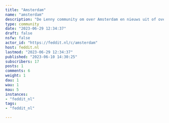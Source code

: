 ```yaml
---
title: "Amsterdam" 
name: "amsterdam"
description: "De Lenny community om over Amsterdam en nieuws uit of over Amsterdam te praten. "
type: community
date: "2023-06-29 12:34:37"
draft: false
nsfw: false
actor_id: "https://feddit.nl/c/amsterdam"
host: feddit.nl
lastmod: "2023-06-29 12:34:37"
published: "2023-06-10 14:30:25"
subscribers: 17
posts: 1
comments: 6
weight: 1
dau: 1
wau: 1
mau: 5
instances:
- "feddit_nl"
tags: 
- "feddit_nl"

---
```

